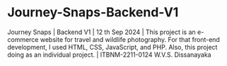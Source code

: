# Journey-Snaps-Backend-V1
Journey Snaps | Backend V1 | 12 th Sep 2024 | This project is an e-commerce website for travel and wildlife photography. For that front-end development, I used HTML, CSS, JavaScript, and PHP. Also, this project doing as an individual project. | ITBNM-2211-0124 W.V.S. Dissanayaka
